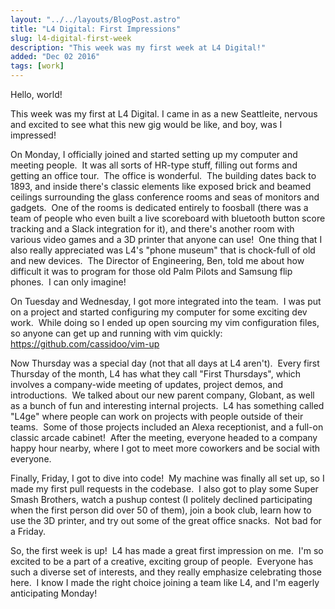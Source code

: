 ```yaml
---
layout: "../../layouts/BlogPost.astro"
title: "L4 Digital: First Impressions"
slug: l4-digital-first-week
description: "This week was my first week at L4 Digital!"
added: "Dec 02 2016"
tags: [work] 
---
```


Hello, world!

This week was my first at L4 Digital. I came in as a new Seattleite, nervous and excited to see what this new gig would be like, and boy, was I impressed!

On Monday, I officially joined and started setting up my computer and meeting people.  It was all sorts of HR-type stuff, filling out forms and getting an office tour.  The office is wonderful.  The building dates back to 1893, and inside there's classic elements like exposed brick and beamed ceilings surrounding the glass conference rooms and seas of monitors and gadgets.  One of the rooms is dedicated entirely to foosball (there was a team of people who even built a live scoreboard with bluetooth button score tracking and a Slack integration for it), and there's another room with various video games and a 3D printer that anyone can use!  One thing that I also really appreciated was L4's "phone museum" that is chock-full of old and new devices.  The Director of Engineering, Ben, told me about how difficult it was to program for those old Palm Pilots and Samsung flip phones.  I can only imagine!

On Tuesday and Wednesday, I got more integrated into the team.  I was put on a project and started configuring my computer for some exciting dev work.  While doing so I ended up open sourcing my vim configuration files, so anyone can get up and running with vim quickly:
https://github.com/cassidoo/vim-up 

Now Thursday was a special day (not that all days at L4 aren't).  Every first Thursday of the month, L4 has what they call "First Thursdays", which involves a company-wide meeting of updates, project demos, and introductions.  We talked about our new parent company, Globant, as well as a bunch of fun and interesting internal projects.  L4 has something called "L4ge" where people can work on projects with people outside of their teams.  Some of those projects included an Alexa receptionist, and a full-on classic arcade cabinet!  After the meeting, everyone headed to a company happy hour nearby, where I got to meet more coworkers and be social with everyone.

Finally, Friday, I got to dive into code!  My machine was finally all set up, so I made my first pull requests in the codebase.  I also got to play some Super Smash Brothers, watch a pushup contest (I politely declined participating when the first person did over 50 of them), join a book club, learn how to use the 3D printer, and try out some of the great office snacks.  Not bad for a Friday.

So, the first week is up!  L4 has made a great first impression on me.  I'm so excited to be a part of a creative, exciting group of people.  Everyone has such a diverse set of interests, and they really emphasize celebrating those here.  I know I made the right choice joining a team like L4, and I'm eagerly anticipating Monday!

